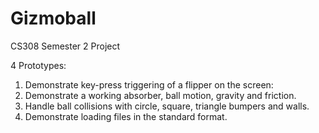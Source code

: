 # Gizmoball
CS308 Semester 2 Project

4 Prototypes:
1) Demonstrate key-press triggering of a flipper on the screen: 
2) Demonstrate a working absorber, ball motion, gravity and friction.
3) Handle ball collisions with circle, square, triangle bumpers and walls.
4) Demonstrate loading files in the standard format.
